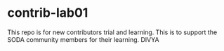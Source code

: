 # contrib-lab01
This repo is for new contributors trial and learning. This is to support the SODA community members for their learning.
DIVYA
